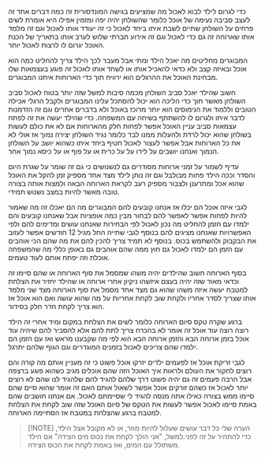 כדי לגרום לילד לבוא לאכול מה שמציעים בגישה המונדסורית זה כמה דברים אחד זה לעצב סביבה נעימה של אוכל כלומר שהשולחן יהיה יפה ומזמין אפילו היא אומרת לשים פרחים על השולחן שתיים לשבת איתו ביחד לאכול כי זה יעודד אותו לאכול וגם זה מלמד אותו שארוחה זה גם כדי לאכול וגם זה אירוע חברתי שלוש לערב אותו בתאריך של הכנת האוכל יגרום לו לרצות לאכול יותר. 

המבוגרים מחליטים מה יאכל הילד ומתי אבל מעבר לכך הילד צריך להחליט כמה הוא אוכל ובאיזה קצב ולא כדאי להאכיל אותו או לשחד אותו לאכול זה פוגע בעצמאות שלו מבחינת האוכל את ההרגלים הוא ירוויח תוך כדי הארוחות איתנו המבוגרים. 

חשוב שהילד יאכל סביב השולחן מכמה סיבות למשל שזה יותר בטוח לאכול סביב השולחן מאשר תוך כדי הליכה הוא יכול להסתכל עלינו המבוגרים ולקבל הרגלי אכילה הטובים וללמוד את הנימוסים הוא יותר מרוכז באוכל ולא בדברים אחרים וגם זה הזדמנות לדבר איתו ולגרום לו להשתתף בשיחה עם המשפחה. כדי שהילד יעשה את זה לפתח עצמאות סביב עניין האוכל אפשר לפחות חלק מהארוחות אם לא את כולם לעשות בשולחן שהוא יכול לרדת ולהעלות ממנו לבד כלומר נגיד השולחן יצירה נמוך אז אולי לא את כל הארוחות אבל אפשר לעצור לאכול חטיף ביחד איתו כשהוא יושב על השולחן הנמוך ואנחנו יושבים על לידו על על כרית או על פוף או על כיסא נמוך אחר.

עדיף לשמור על זמני ארוחות מסודרים גם לנשנושים כי גם זה שומר על שגרת היום והסדר וככה הילד פחות מבולבל וגם זה נותן לילד מצד אחד מספיק זמן להקל את האוכל שהוא אכל ומתרענן ולצבור מספיק רעב לקראת הארוחה הבאה ולמצות אותה בצורה טובה מאשר להיות במצב נשנוש תמידי.

לגבי איזה אוכל הם יכלו אז אנחנו קובעים להם המבוגרים מה הם יאכלו זה מה שאמור להיות לפחות אפשר לאפשר להם לבחור מבין כמה אופציות אבל שאנחנו קובעים והם ילמדו עם הזמן להחליט מה נכון לאכול לפי הבחירות שאנחנו עושים ומדימים להם ולפי האפשרויות שאנחנו מציגים להם בנוסף לגבי שתייה החל מגיל 12 חודשים אפשר לעזוב את הבקבוק ולהשתמש בכוס. בנוסף לא תמיד צריך להכין להם את מה שהם הכי אוהבים עם הזמן הם ילמדו לאכול גם חוץ ממה שהם אוהבים גם באופן כללי מה שהמשפחה אוכלת וזה יפתח אותם לעוד טעמים.

בסוף הארוחה חשוב שהילדים יהיה משהו שמסמל את סוף הארוחה או שהם סיימו זה וכדאי מאוד שזה יהיה בעצם איזשהו ניקיון אחרי ארוחה או שהילד יחזיר את הצלחת למטבח יעשה איזה משהו שהוא גם מצד אחד מסמל את סוף הארוחה מצד שני מלמד אותו שצריך לסדר אחריו ולקחת שוב לקחת אחריות על מה שהוא עושה ואם הוא אוכל אז הוא צריך לקחת חדר חלק בסידור.

ברגע שקרה טקס סיום הארוחה כלומר לשים את הצלחת במקום ומיד אחרי זה הילד רוצה רוצה עוד אוכל זה אומר לא בהכרח צריך לתת להם אלא להסביר להם שיהיה עוד אוכל בזמן ארוחה הבא והזמן ארוחה הבא הוא לפי מה שקבענו מראש ואז עם הזמן הם ילמדו שהם צריכים לאכול בזמנים המוגדרים וגם הגוף שלהם יתרגל. 

לגבי זריקת אוכל אז לפעמים ילדים יזרקו אוכל פשוט כי זה מעניין אותם מה קורה והם רוצים לחקור את העולם ולראות איך האוכל הזה שהם אוכלים מגיב כשהוא פוגע ברצפה אבל הרבה פעמים זה גם יהיה פשוט דרך שלהם להגיד להם שלהגיד לנו שהם לא רוצים יותר לאכול אז כשהם זורקים אוכל אפשר לשאול אותם האם זה אומר שהוא סיים שהם סיימו ממש בצורה כאילו אתה מנסה להגיד לי שסיימתם לאכול. אם אנחנו חושבים שהם באמת סיימו לאכול אפשר לעשות את הטקס של סיום האוכל שזה שוב לקחת את הצלחת למטבח ברגע שהצלחת במטבח אז הסתיימה הארוחה.


> [!NOTE] הערה שלי
> כל דבר עושים שעלול להיות מוזר, או לא מקובל אצל הילד, כדי להתהיר על זה לפני.למשל,  "אני הולך לקחת את נכוס מים הצידה" אם הילד משתולל עם המים, ואז באמת לקחת את הכוס הצידה.








